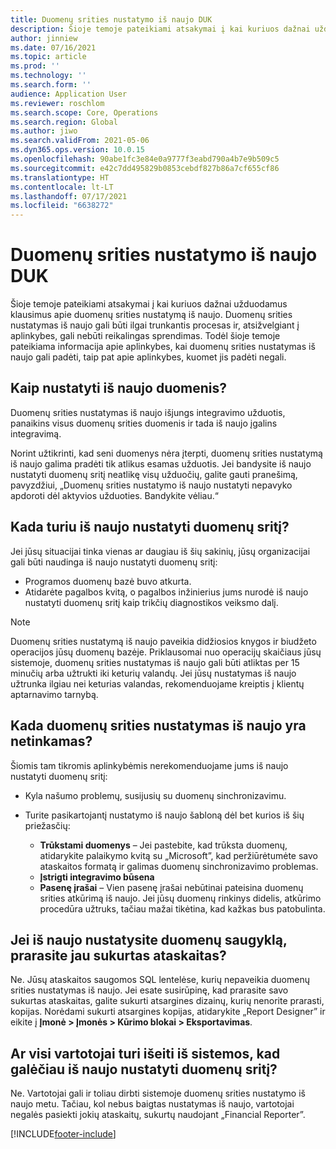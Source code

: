 ```yaml
---
title: Duomenų srities nustatymo iš naujo DUK
description: Šioje temoje pateikiami atsakymai į kai kuriuos dažnai užduodamus klausimus apie duomenų srities nustatymą iš naujo.
author: jinniew
ms.date: 07/16/2021
ms.topic: article
ms.prod: ''
ms.technology: ''
ms.search.form: ''
audience: Application User
ms.reviewer: roschlom
ms.search.scope: Core, Operations
ms.search.region: Global
ms.author: jiwo
ms.search.validFrom: 2021-05-06
ms.dyn365.ops.version: 10.0.15
ms.openlocfilehash: 90abe1fc3e84e0a9777f3eabd790a4b7e9b509c5
ms.sourcegitcommit: e42c7dd495829b0853cebdf827b86a7cf655cf86
ms.translationtype: HT
ms.contentlocale: lt-LT
ms.lasthandoff: 07/17/2021
ms.locfileid: "6638272"
---
```

# <a name="data-mart-resets-faq"></a>Duomenų srities nustatymo iš naujo DUK

Šioje temoje pateikiami atsakymai į kai kuriuos dažnai užduodamus klausimus apie duomenų srities nustatymą iš naujo. Duomenų srities nustatymas iš naujo gali būti ilgai trunkantis procesas ir, atsižvelgiant į aplinkybes, gali nebūti reikalingas sprendimas. Todėl šioje temoje pateikiama informacija apie aplinkybes, kai duomenų srities nustatymas iš naujo gali padėti, taip pat apie aplinkybes, kuomet jis padėti negali.

## <a name="what-is-a-data-mart-reset"></a>Kaip nustatyti iš naujo duomenis?

Duomenų srities nustatymas iš naujo išjungs integravimo užduotis, panaikins visus duomenų srities duomenis ir tada iš naujo įgalins integravimą.

Norint užtikrinti, kad seni duomenys nėra įterpti, duomenų srities nustatymą iš naujo galima pradėti tik atlikus esamas užduotis. Jei bandysite iš naujo nustatyti duomenų sritį neatlikę visų užduočių, galite gauti pranešimą, pavyzdžiui, „Duomenų srities nustatymo iš naujo nustatyti nepavyko apdoroti dėl aktyvios užduoties. Bandykite vėliau.“

## <a name="when-do-i-have-to-do-a-data-mart-reset"></a>Kada turiu iš naujo nustatyti duomenų sritį?

Jei jūsų situacijai tinka vienas ar daugiau iš šių sakinių, jūsų organizacijai gali būti naudinga iš naujo nustatyti duomenų sritį:

- Programos duomenų bazė buvo atkurta.
- Atidarėte pagalbos kvitą, o pagalbos inžinierius jums nurodė iš naujo nustatyti duomenų sritį kaip trikčių diagnostikos veiksmo dalį.
 
> [!NOTE]
> Duomenų srities nustatymą iš naujo paveikia didžiosios knygos ir biudžeto operacijos jūsų duomenų bazėje. Priklausomai nuo operacijų skaičiaus jūsų sistemoje, duomenų srities nustatymas iš naujo gali būti atliktas per 15 minučių arba užtrukti iki keturių valandų. Jei jūsų nustatymas iš naujo užtrunka ilgiau nei keturias valandas, rekomenduojame kreiptis į klientų aptarnavimo tarnybą.
 
## <a name="when-is-a-data-mart-reset-inappropriate"></a>Kada duomenų srities nustatymas iš naujo yra netinkamas?

Šiomis tam tikromis aplinkybėmis nerekomenduojame jums iš naujo nustatyti duomenų sritį:

- Kyla našumo problemų, susijusių su duomenų sinchronizavimu.
- Turite pasikartojantį nustatymo iš naujo šabloną dėl bet kurios iš šių priežasčių:

    - **Trūkstami duomenys** – Jei pastebite, kad trūksta duomenų, atidarykite palaikymo kvitą su „Microsoft”, kad peržiūrėtumėte savo ataskaitos formatą ir galimas duomenų sinchronizavimo problemas.
    - **Įstrigti integravimo būsena**
    - **Pasenę įrašai** – Vien pasenę įrašai nebūtinai pateisina duomenų srities atkūrimą iš naujo. Jei jūsų duomenų rinkinys didelis, atkūrimo procedūra užtruks, tačiau mažai tikėtina, kad kažkas bus patobulinta.

## <a name="if-i-reset-the-data-mart-will-i-lose-reports-that-ive-already-designed"></a>Jei iš naujo nustatysite duomenų saugyklą, prarasite jau sukurtas ataskaitas?

Ne. Jūsų ataskaitos saugomos SQL lentelėse, kurių nepaveikia duomenų srities nustatymas iš naujo. Jei esate susirūpinę, kad prarasite savo sukurtas ataskaitas, galite sukurti atsargines dizainų, kurių nenorite prarasti, kopijas. Norėdami sukurti atsargines kopijas, atidarykite „Report Designer” ir eikite į **Įmonė \> Įmonės \> Kūrimo blokai \> Eksportavimas**.
 
## <a name="do-all-users-have-to-exit-the-system-before-i-can-reset-the-data-mart"></a>Ar visi vartotojai turi išeiti iš sistemos, kad galėčiau iš naujo nustatyti duomenų sritį?

Ne. Vartotojai gali ir toliau dirbti sistemoje duomenų srities nustatymo iš naujo metu. Tačiau, kol nebus baigtas nustatymas iš naujo, vartotojai negalės pasiekti jokių ataskaitų, sukurtų naudojant „Financial Reporter”.

[!INCLUDE[footer-include](../../../includes/footer-banner.md)]
